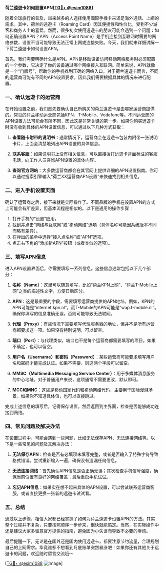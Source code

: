 **荷兰遠遊卡如何設置APN[[TG💪+ @esim1088](https://t.me/s/esim1088)]**

随着全球旅行的普及，越来越多的人选择使用國際手機卡來滿足海外通話、上網的需求。其中，荷兰的遠遊卡（Roaming Card）因其便捷性和性价比，受到不少游客和商务人士的喜爱。然而，很多初次使用遠遊卡的朋友可能会遇到一个问题：如何正确设置APN？APN（Access Point Name）是手机连接到互联网时需要的网络参数，设置不当可能导致无法正常上网或连接失败。今天，我们就来详细讲解一下荷兰遠遊卡如何设置APN。

首先，我们需要明确什么是APN。APN是移动设备访问移动网络服务时必须配置的一个参数，它决定了你的设备通过哪个网络接入互联网。简单来说，APN就像是一个“门牌号”，帮助你的手机找到正确的网络入口。对于荷兰遠遊卡而言，不同的运营商可能有不同的APN设置要求，因此我们需要根据具体的情况来进行配置。

### **一、确认远遊卡的运营商**

在开始设置之前，我们首先要确认自己所购买的荷兰遠遊卡是由哪家运营商提供的。常见的荷兰移动运营商包括KPN、T-Mobile、Vodafone等。不同运营商的APN设置方法可能会有所不同，因此这是非常关键的第一步。如果你购买远遊卡时没有收到具体的APN设置信息，可以通过以下几种方式获取：

1. **查看随卡附带的说明书**：通常情况下，运营商会在远遊卡包装内附带一张说明卡片，上面会清楚地列出APN设置的具体信息。
   
2. **联系客服**：如果说明书上没有相关信息，可以直接拨打远遊卡背面标注的客服电话，向工作人员咨询APN设置的具体内容。

3. **查询官方网站**：大多数运营商都会在其官网上提供详细的APN设置指南。你可以通过搜索引擎输入“荷兰XX运营商APN设置”来快速找到相关信息。

### **二、进入手机设置页面**

确认了运营商之后，接下来就是实际操作了。不同品牌的手机在设置APN的方式上可能会有所差异，但基本流程是相似的。以下是通用的操作步骤：

1. 打开手机的“设置”应用。
2. 找到并点击“网络与互联网”或“移动网络”选项（具体名称可能因系统版本不同而略有差异）。
3. 在弹出的菜单中选择“接入点名称”或“APN”选项。
4. 点击右下角的“添加新APN”按钮（或者类似的选项）。

### **三、填写APN信息**

进入APN设置界面后，你需要填写一系列信息。这些信息通常包括以下几个部分：

1. **名称（Name）**：这里可以随意填写，比如“荷兰KPN上网”、“荷兰T-Mobile上网”之类的描述性文字，方便日后区分。
   
2. **APN**：这是最重要的字段，需要填写运营商提供的APN地址。例如，KPN的APN可能是“internet.kpn.nl”，而T-Mobile的APN可能是“wap.t-mobile.nl”。确保你填写的信息准确无误，否则可能导致无法联网。

3. **代理（Proxy）**：有些情况下需要填写代理服务器的地址，但并不是所有运营商都要求这一项。如果没有特别说明，可以留空。

4. **端口（Port）**：与代理类似，端口也不是每个运营商都需要填写的项目。如果不确定，也可以留空。

5. **用户名（Username）和密码（Password）**：某些运营商可能要求填写用户名和密码才能完成认证。如果不需要，则这两个字段可以留空。

6. **MMSC（Multimedia Messaging Service Center）**：用于多媒体消息服务的中心地址。对于普通用户来说，这项通常不需要更改，默认即可。

7. **MCC和MNC**：这些是移动国家代码和移动网络代码，主要用于国际漫游场景。如果你不知道具体值，也可以直接跳过。

完成上述信息的填写后，记得保存设置。然后返回到主界面，检查是否能够成功连接到网络。

### **四、常见问题及解决办法**

在设置过程中，可能会遇到一些问题，比如无法保存APN、无法连接网络等。以下是一些常见的问题及其解决办法：

1. **无法保存APN**：检查是否有必填项未填写完整，或者是否输入了特殊字符导致格式错误。尝试重新输入一遍，确保没有遗漏任何信息。

2. **无法连接网络**：首先确认APN信息是否正确无误；其次检查手机信号强度，确保当前位置有良好的网络覆盖；最后重启手机试试。

3. **忘记APN信息**：如果实在想不起来具体的APN设置，可以尝试联系运营商客服，或者直接更换一张新的远遊卡试试看。

### **五、总结**

通过以上步骤，相信大家都已经掌握了如何为荷兰遠遊卡设置APN的方法。其实整个过程并不复杂，只要按照顺序一步步来，很快就能搞定。当然，在实际操作中还是建议大家多留意官方提供的指南，避免因为小失误而导致不必要的麻烦。

最后提醒一下，无论是在国外还是国内使用远遊卡，都要注意节约流量，合理规划自己的上网需求。毕竟谁都不想看到月底账单突然暴涨吧！如果你还有其他关于远遊卡的问题，欢迎随时留言交流哦～

[[TG💪+ @esim1088](https://t.me/s/esim1088) ![Image](https://i.postimg.cc/4NQfJmqS/Snipaste-2025-05-13-00-14-12.png)]